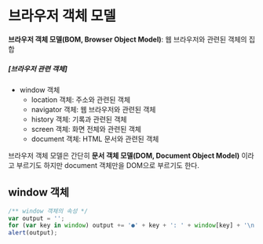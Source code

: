 # 브라우저 객체 모델

**브라우저 객체 모델(BOM, Browser Object Model)**: 웹 브라우저와 관련된 객체의 집합

##### [브라우저 관련 객체]
- window 객체
    - location 객체: 주소와 관련된 객체
    - navigator 객체: 웹 브라우저와 관련된 객체
    - history 객체: 기록과 관련된 객체
    - screen 객체: 화면 전체와 관련된 객체
    - document 객체: HTML 문서와 관련된 객체
    
브라우저 객체 모델은 간단히 **문서 객체 모델(DOM, Document Object Model)** 이라고 부르기도 하지만 document 객체만을 DOM으로 부르기도 한다.

## window 객체

```javascript 1.8
/** window 객체의 속성 */
var output = '';
for (var key in window) output += '●' + key + ': ' + window[key] + '\n';
alert(output);
```